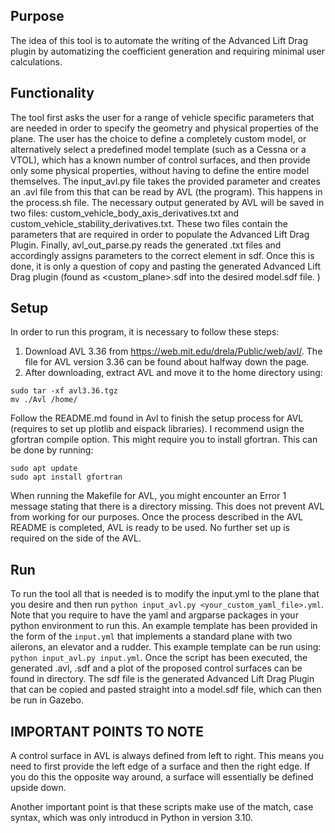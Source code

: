 ## Purpose

The idea of this tool is to automate the writing of the Advanced Lift Drag plugin by automatizing the coefficient generation and requiring minimal user calculations.

## Functionality

The tool first asks the user for a range of vehicle specific parameters that are needed in order to specify the geometry and physical properties of the plane. The user has the choice to define a completely custom model, or alternatively select a predefined model template (such as a Cessna or a VTOL), which has a known number of control surfaces, and then provide only some physical properties, without having to define the entire model themselves. The input_avl.py file takes the provided parameter and creates an .avl file from this that can be read by AVL (the program). This happens in the process.sh file. The necessary output generated by AVL will be saved in two files: custom_vehicle_body_axis_derivatives.txt and custom_vehicle_stability_derivatives.txt. These two files contain the parameters that are required in order to populate the Advanced Lift Drag Plugin. Finally, avl_out_parse.py reads the generated .txt files and accordingly assigns parameters to the correct element in sdf. Once this is done, it is only a question of copy and pasting the generated Advanced Lift Drag plugin (found as <custom_plane>.sdf into the desired model.sdf file. )

## Setup

In order to run this program, it is necessary to follow these steps:

1. Download AVL 3.36 from <https://web.mit.edu/drela/Public/web/avl/>. The file for AVL version 3.36 can be found about halfway down the page.
2. After downloading, extract AVL and move it to the home directory using:

```shell
sudo tar -xf avl3.36.tgz
mv ./Avl /home/
```

Follow the README.md found in Avl to finish the setup process for AVL (requires to set up plotlib and eispack libraries). I recommend usign the gfortran compile option. This might require you to install gfortran. This can be done by running:

```shell
sudo apt update
sudo apt install gfortran
```

When running the Makefile for AVL, you might encounter an Error 1 message stating that there is a directory missing. This does not prevent AVL from working for our purposes. Once the process described in the AVL README is completed, AVL is ready to be used. No further set up is required on the side of the AVL.

## Run

To run the tool all that is needed is to modify the input.yml to the plane that you desire and then run `python input_avl.py <your_custom_yaml_file>.yml`. Note that you require to have the yaml and argparse packages in your python environment to run this. An example template has been provided in the form of the `input.yml` that implements a standard plane with two ailerons, an elevator and a rudder. This example template can be run using: `python input_avl.py input.yml`.
Once the script has been executed, the generated .avl, .sdf and a plot of the proposed control surfaces can be found in <your-planes-name> directory. The sdf file is the generated Advanced Lift Drag Plugin that can be copied and pasted straight into a model.sdf file, which can then be run in Gazebo.

## IMPORTANT POINTS TO NOTE
A control surface in AVL is always defined from left to right. This means you need to first provide the left edge of a surface and then the right edge. If you do this the opposite way around, a surface will essentially be defined upside down.

Another important point is that these scripts make use of the match, case syntax, which was only introducd in Python in version 3.10.
